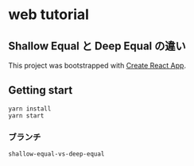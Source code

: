 # web tutorial

## Shallow Equal と Deep Equal の違い

This project was bootstrapped with [Create React App](https://github.com/facebook/create-react-app).

## Getting start

```shell
yarn install
yarn start
```

### ブランチ

`shallow-equal-vs-deep-equal`

